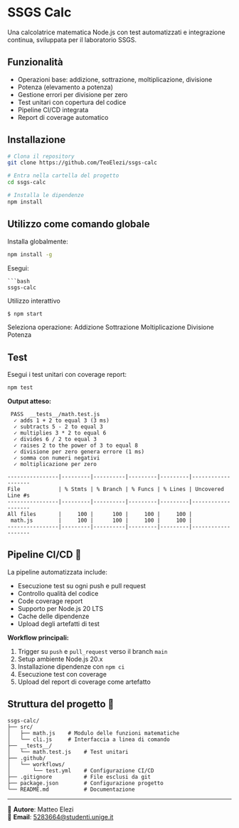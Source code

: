# SSGS Calc

Una calcolatrice matematica Node.js con test automatizzati e integrazione continua, sviluppata per il laboratorio SSGS.

## Funzionalità 
- Operazioni base: addizione, sottrazione, moltiplicazione, divisione
- Potenza (elevamento a potenza)
- Gestione errori per divisione per zero
- Test unitari con copertura del codice
- Pipeline CI/CD integrata
- Report di coverage automatico

## Installazione

```bash
# Clona il repository
git clone https://github.com/TeoElezi/ssgs-calc

# Entra nella cartella del progetto
cd ssgs-calc

# Installa le dipendenze
npm install
```

## Utilizzo come comando globale

Installa globalmente:
```bash
npm install -g
```
Esegui:
```
```bash
ssgs-calc
```
Utilizzo interattivo
```bash
$ npm start
```
Seleziona operazione: 
  Addizione
  Sottrazione
  Moltiplicazione
  Divisione
  Potenza

## Test 

Esegui i test unitari con coverage report:
```bash
npm test
```

**Output atteso:**
```
 PASS  __tests__/math.test.js
  ✓ adds 1 + 2 to equal 3 (3 ms)
  ✓ subtracts 5 - 2 to equal 3
  ✓ multiplies 3 * 2 to equal 6
  ✓ divides 6 / 2 to equal 3
  ✓ raises 2 to the power of 3 to equal 8
  ✓ divisione per zero genera errore (1 ms)
  ✓ somma con numeri negativi
  ✓ moltiplicazione per zero

----------------|---------|----------|---------|---------|-------------------
File            | % Stmts | % Branch | % Funcs | % Lines | Uncovered Line #s 
----------------|---------|----------|---------|---------|-------------------
All files       |     100 |      100 |     100 |     100 |                   
 math.js        |     100 |      100 |     100 |     100 |                   
----------------|---------|----------|---------|---------|-------------------
```

## Pipeline CI/CD 🔄

La pipeline automatizzata include:
- Esecuzione test su ogni push e pull request
- Controllo qualità del codice
- Code coverage report
- Supporto per Node.js 20 LTS
- Cache delle dipendenze
- Upload degli artefatti di test

**Workflow principali:**
1. Trigger su `push` e `pull_request` verso il branch `main`
2. Setup ambiente Node.js 20.x
3. Installazione dipendenze con `npm ci`
4. Esecuzione test con coverage
5. Upload del report di coverage come artefatto

## Struttura del progetto 📁
```
ssgs-calc/
├── src/
│   ├── math.js    # Modulo delle funzioni matematiche
│   └── cli.js     # Interfaccia a linea di comando
├── __tests__/
│   └── math.test.js    # Test unitari
├── .github/
│   └── workflows/
│       └── test.yml    # Configurazione CI/CD
├── .gitignore          # File esclusi da git
├── package.json        # Configurazione progetto
└── README.md           # Documentazione
```

---

👤 **Autore**: Matteo Elezi  
📧 **Email**: 5283664@studenti.unige.it  
```
